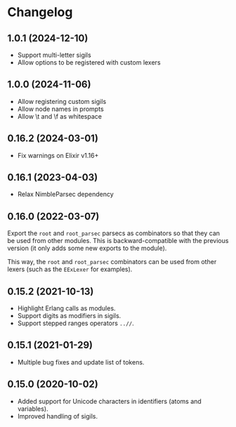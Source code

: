 # Changelog

## 1.0.1 (2024-12-10)

* Support multi-letter sigils
* Allow options to be registered with custom lexers

## 1.0.0 (2024-11-06)

* Allow registering custom sigils
* Allow node names in prompts
* Allow \t and \f as whitespace

## 0.16.2 (2024-03-01)

* Fix warnings on Elixir v1.16+

## 0.16.1 (2023-04-03)

* Relax NimbleParsec dependency

## 0.16.0 (2022-03-07)

Export the `root` and `root_parsec` parsecs as combinators so that they can
be used from other modules. This is backward-compatible with the previous version
(it only adds some new exports to the module).

This way, the `root` and `root_parsec` combinators can be used from other lexers
(such as the `EExLexer` for examples).

## 0.15.2 (2021-10-13)

* Highlight Erlang calls as modules.
* Support digits as modifiers in sigils.
* Support stepped ranges operators `..//`.

## 0.15.1 (2021-01-29)

* Multiple bug fixes and update list of tokens.

## 0.15.0 (2020-10-02)

* Added support for Unicode characters in identifiers (atoms and variables).
* Improved handling of sigils.
